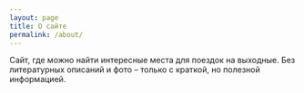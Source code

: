 ```yaml
---
layout: page
title: О сайте
permalink: /about/
---
```


Сайт, где можно найти интересные места для поездок на выходные. Без литературных описаний и фото – только с краткой, но полезной информацией.
